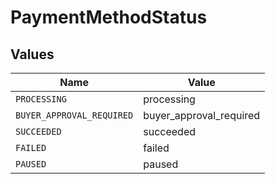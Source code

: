 # PaymentMethodStatus


## Values

| Name                      | Value                     |
| ------------------------- | ------------------------- |
| `PROCESSING`              | processing                |
| `BUYER_APPROVAL_REQUIRED` | buyer_approval_required   |
| `SUCCEEDED`               | succeeded                 |
| `FAILED`                  | failed                    |
| `PAUSED`                  | paused                    |